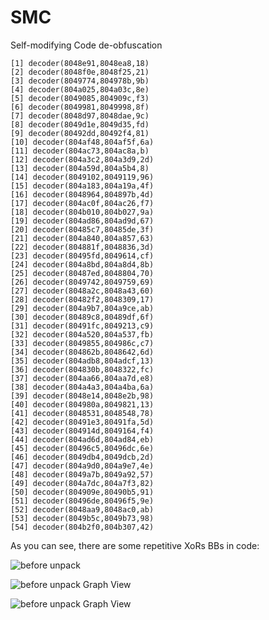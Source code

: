 # SMC
Self-modifying Code de-obfuscation

```
[1] decoder(8048e91,8048ea8,18)
[2] decoder(8048f0e,8048f25,21)
[3] decoder(8049774,804978b,9b)
[4] decoder(804a025,804a03c,8e)
[5] decoder(8049085,804909c,f3)
[6] decoder(8049981,8049998,8f)
[7] decoder(8048d97,8048dae,9c)
[8] decoder(8049d1e,8049d35,fd)
[9] decoder(80492dd,80492f4,81)
[10] decoder(804af48,804af5f,6a)
[11] decoder(804ac73,804ac8a,b)
[12] decoder(804a3c2,804a3d9,2d)
[13] decoder(804a59d,804a5b4,8)
[14] decoder(8049102,8049119,96)
[15] decoder(804a183,804a19a,4f)
[16] decoder(8048964,804897b,4d)
[17] decoder(804ac0f,804ac26,f7)
[18] decoder(804b010,804b027,9a)
[19] decoder(804ad86,804ad9d,67)
[20] decoder(80485c7,80485de,3f)
[21] decoder(804a840,804a857,63)
[22] decoder(804881f,8048836,3d)
[23] decoder(80495fd,8049614,cf)
[24] decoder(804a8bd,804a8d4,8b)
[25] decoder(80487ed,8048804,70)
[26] decoder(8049742,8049759,69)
[27] decoder(8048a2c,8048a43,60)
[28] decoder(80482f2,8048309,17)
[29] decoder(804a9b7,804a9ce,ab)
[30] decoder(80489c8,80489df,6f)
[31] decoder(80491fc,8049213,c9)
[32] decoder(804a520,804a537,fb)
[33] decoder(8049855,804986c,c7)
[34] decoder(804862b,8048642,6d)
[35] decoder(804adb8,804adcf,13)
[36] decoder(804830b,8048322,fc)
[37] decoder(804aa66,804aa7d,e8)
[38] decoder(804a4a3,804a4ba,6a)
[39] decoder(8048e14,8048e2b,98)
[40] decoder(804980a,8049821,13)
[41] decoder(8048531,8048548,78)
[42] decoder(80491e3,80491fa,5d)
[43] decoder(804914d,8049164,f4)
[44] decoder(804ad6d,804ad84,eb)
[45] decoder(80496c5,80496dc,6e)
[46] decoder(8049db4,8049dcb,2d)
[47] decoder(804a9d0,804a9e7,4e)
[48] decoder(8049a7b,8049a92,57)
[49] decoder(804a7dc,804a7f3,82)
[50] decoder(804909e,80490b5,91)
[51] decoder(80496de,80496f5,9e)
[52] decoder(8048aa9,8048ac0,ab)
[53] decoder(8049b5c,8049b73,98)
[54] decoder(804b2f0,804b307,42)
```


As you can see, there are some repetitive XoRs BBs in code:


![before unpack](https://raw.githubusercontent.com/pwnslinger/SMC/master/Before_unpack.PNG)


![before unpack Graph View](https://raw.githubusercontent.com/pwnslinger/SMC/master/GView_before_unpack.PNG)


![before unpack Graph View](https://raw.githubusercontent.com/pwnslinger/SMC/master/Gview_after-unpack.PNG)